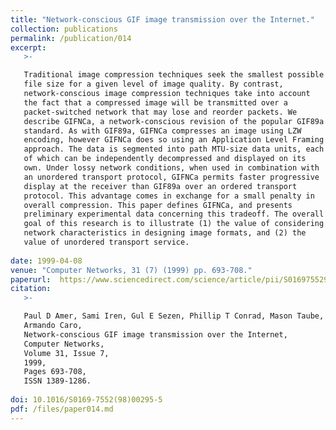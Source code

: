 ```yaml
---
title: "Network-conscious GIF image transmission over the Internet." 
collection: publications
permalink: /publication/014
excerpt:
   >-   

   Traditional image compression techniques seek the smallest possible
   file size for a given level of image quality. By contrast,
   network-conscious image compression techniques take into account
   the fact that a compressed image will be transmitted over a
   packet-switched network that may lose and reorder packets. We
   describe GIFNCa, a network-conscious revision of the popular GIF89a
   standard. As with GIF89a, GIFNCa compresses an image using LZW
   encoding, however GIFNCa does so using an Application Level Framing
   approach. The data is segmented into path MTU-size data units, each
   of which can be independently decompressed and displayed on its
   own. Under lossy network conditions, when used in combination with
   an unordered transport protocol, GIFNCa permits faster progressive
   display at the receiver than GIF89a over an ordered transport
   protocol. This advantage comes in exchange for a small penalty in
   overall compression. This paper defines GIFNCa, and presents
   preliminary experimental data concerning this tradeoff. The overall
   goal of this research is to illustrate (1) the value of considering
   network characteristics in designing image formats, and (2) the
   value of unordered transport service.
   
date: 1999-04-08
venue: "Computer Networks, 31 (7) (1999) pp. 693-708."
paperurl:  https://www.sciencedirect.com/science/article/pii/S0169755298002955
citation: 
   >-

   Paul D Amer, Sami Iren, Gul E Sezen, Phillip T Conrad, Mason Taube,
   Armando Caro,
   Network-conscious GIF image transmission over the Internet,
   Computer Networks,
   Volume 31, Issue 7,
   1999,
   Pages 693-708,
   ISSN 1389-1286.
   
doi: 10.1016/S0169-7552(98)00295-5
pdf: /files/paper014.md
---
```



